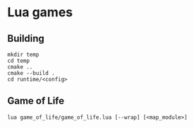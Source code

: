 # Lua games
## Building
``` shell
mkdir temp
cd temp
cmake ..
cmake --build .
cd runtime/<config>
```
## Game of Life
``` shell
lua game_of_life/game_of_life.lua [--wrap] [<map_module>]
```
